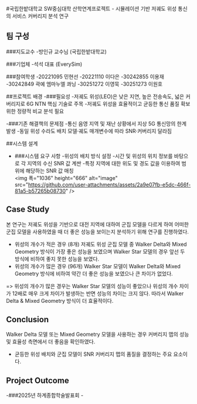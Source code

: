 #국립한밭대학교 SW중심대학 산학연계프로젝트 - 시뮬레이션 기반 저궤도 위성 통신의 서비스 커버리지 분석 연구

## **팀 구성**
###지도교수
-방인규 교수님 (국립한밭대학교)

###기업체
-석석 대표 (EverySim)

###참여학생
-20221095 민현선
-20221110 이다은
-30242855 이용재
-30242849 곽예 엠마누엘 콰닝
-30251272 이영묵
-30251273 이원호

##프로젝트 배경
-###필요성
  -저궤도 위성(LEO)은 낮은 지연, 높은 전송속도, 넓은 커버리지로 6G NTN 핵심 기술로 주목
  -저궤도 위성을 효율적이고 균등한 통신 품질 확보 위한 정량적 비교 분석 필요
    
-###기존 해결책의 문제점
  -통신 음영 지역 및 재난 상황에서 지상 5G 통신망의 한계 발생
  -동일 위성 수라도 배치 모델·궤도 매개변수에 따라 SNR·커버리지 달라짐
  
##시스템 설계
  - ###시스템 요구 사항
    -위성의 배치 방식 설정
    -시간 및 위성의 위치 정보를 바탕으로 각 지역의 수신 SNR 값 계싼
    -특정 지역에 대한 위도 및 경도 값을 이용하여 범위에 해당하는 SNR 값 매칭  
    <img 폭="1036" height="666" alt="image" src="https://github.com/user-attachments/assets/2a9e07fb-e5dc-466f-81a5-b57265b08730" />

## Case Study
 본 연구는 저궤도 위성을 기반으로 대전 지역에 대하여 군집 모델을 다르게 하여 어떠한 군집 모델을 사용하였을 때 더 좋은 성능을 보이는지 분석하기 위해 연구를 진행하였다.
  - 위성의 개수가 적은 경우 (8개)
    저궤도 위성 군집 모델 중 Walker Delta와 Mixed Geometry 방식이 가장 좋은 성능을 보였으며 Walker Star 모델의 경우 앞선 두 방식에 비하여 좋지 못한 성능을 보였다.
  - 위성의 개수가 많은 경우 (96개)
    Walker Star 모델이 Walker Delta와 Mixed Geometry 방식에 비하여 약간 더 좋은 성능을 보였으나 큰 차이가 없었다.

 => 위성의 개수가 많은 경우는 Walker Star 모델의 성능이 좋았으나 위성의 개수 차이가 12배로 매우 크게 차이가 발생하는 반면 성능의 차이는 크지 않다. 따라서 Walker Delta & Mixed Geometry 방식이 더 효율적이다. 
  
  
## Conclusion
 Walker Delta 모델 또는 Mixed Geometry 모델을 사용하는 경우 커버리지 맵의 성능 및 효율성 측면에서 더 좋음을 확인하였다.
  -  균등한 위성 배치와 군집 모델이 SNR 커버리지 맵의 품질을 결정하는 주요 요소이다.
  
## Project Outcome
-###2025년 하계종합학술발표회 -

